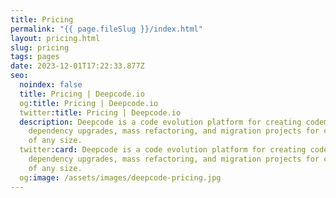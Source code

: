 ```yaml
---
title: Pricing
permalink: "{{ page.fileSlug }}/index.html"
layout: pricing.html
slug: pricing
tags: pages
date: 2023-12-01T17:22:33.877Z
seo:
  noindex: false
  title: Pricing | Deepcode.io
  og:title: Pricing | Deepcode.io
  twitter:title: Pricing | Deepcode.io
  description: Deepcode is a code evolution platform for creating codemods & doing
    dependency upgrades, mass refactoring, and migration projects for codebases
    of any size.
  twitter:card: Deepcode is a code evolution platform for creating codemods & doing
    dependency upgrades, mass refactoring, and migration projects for codebases
    of any size.
  og:image: /assets/images/deepcode-pricing.jpg
---
```


